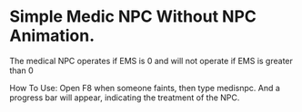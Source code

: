 # Simple Medic NPC Without NPC Animation.

The medical NPC operates if EMS is 0 and will not operate if EMS is greater than 0

How To Use:
Open F8 when someone faints, then type medisnpc.
And a progress bar will appear, indicating the treatment of the NPC.
